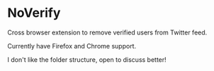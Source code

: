 # NoVerify
Cross browser extension to remove verified users from Twitter feed.

Currently have Firefox and Chrome support.

I don't like the folder structure, open to discuss better!

